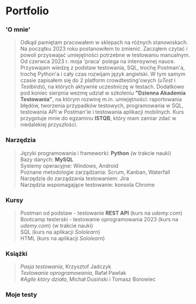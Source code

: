# Portfolio

### 'O mnie'

> Odkąd pamiętam pracowałem w sklepach na różnych stanowiskach. Na początku 2023 roku postanowiłem to zmienić. Zacząłem czytać i powoli przyswajać umiejętności potrzebne w testowaniu manualnym. Od czerwca 2023 r. moja 'praca' polega na intensywnej nauce. Przyswajam wiedzę z podstaw testowania, SQL, trochę Postman'a, trochę Python'a i cały czas rozwijam język angielski. W tym samym czasie zapisałem się do 2 platform crowdtesting'owych (*uTest* i *Testbirds*), na których aktywnie uczestniczę w testach. Dodatkowo pod koniec sierpnia wezmę udział w szkoleniu **"Dzienna Akademia Testowania"**, na którym rozwinę m.in. umiejętności: raportowania błędów, tworzenia przypadków testowych, programowania w SQL, testowania API w Postman'ie i testowania aplikacji mobilnych. Kurs przygotuje mnie  do egzaminu **ISTQB**, który mam zamiar zdać w niedalekiej przyszłości.

### Narzędzia

> Języki programowania i frameworki: **Python** (w trakcie nauki)  
> Bazy danych: **MySQL**  
> Systemy operacyjne: Windows, Android  
> Poznane metodologie zarządzania: Scrum, Kanban, Waterfall  
> Narzędzia do zarządzania testowaniem: Jira  
> Narzędzia wspomagające testowanie: konsola Chrome  

### Kursy

> Postman od podstaw - testowanie **REST API** (kurs na *udemy.com*)  
> Bootcamp testerski - testowanie oprogramowania 2023 (kurs na *udemy.com*) (w trakcie nauki)  
> SQL (kurs na aplikacji *Sololearn*)  
> HTML (kurs na aplikacji *Sololearn*)  

### Książki

> *Pasja testowania*, Krzysztof Jadczyk  
> *Testowanie oprogramowania*, Rafał Pawlak  
> *#Agile który działa*, Michał Dusiński i Tomasz Borowiec  

### Moje testy

> 
